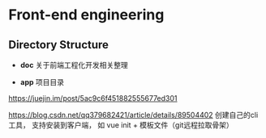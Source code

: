 # Front-end engineering

## Directory Structure

- **doc**  关于前端工程化开发相关整理

- **app**  项目目录

https://juejin.im/post/5ac9c6f451882555677ed301

https://blog.csdn.net/qq379682421/article/details/89504402
创建自己的cli 工具， 支持安装到客户端， 如 vue init + 模板文件（git远程拉取骨架）
